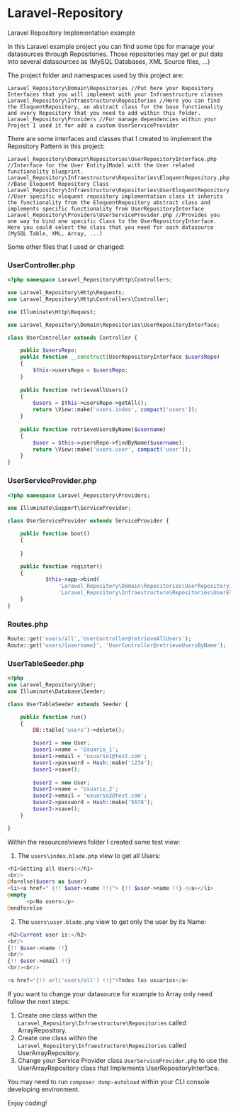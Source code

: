 # Laravel-Repository

Laravel Repository Implementation example

In this Laravel example project you can find some tips for manage your datasources through Repositories. Those repositories may get or put data into several datasources as (MySQL Databases, XML Source files, ...)

The project folder and namespaces used by this project are:

```
Laravel_Repository\Domain\Repositories //Put here your Repository Interfaces that you will implement with your Infraestructure classes
Laravel_Repository\Infraestructure\Repositories //Here you can find the EloquentRepository, an abstract class for the base functionality and every Repository that you need to add within this folder.
Laravel_Repository\Providers //For manage dependencies within your Project I used it for add a custom UserServiceProvider
```
There are some interfaces and classes that I created to implement the Repository Pattern in this project:
```
Laravel_Repository\Domain\Repositories\UserRepositoryInterface.php //Interface for the User Entity|Model with the User related functionality blueprint.
Laravel_Repository\Infraestructure\Repositories\EloquentRepository.php //Base Eloquent Repository Class
Laravel_Repository\Infraestructure\Repositories\UserEloquentRepository.php //User specific eloquent repository implementation class it inherits the functionality from the EloquentRepository abstract class and implements specific functionality from UserRepositoryInterface
Laravel_Repository\Providers\UserServiceProvider.php //Provides you one way to bind one specific Class to the UserRepositoryInterface. Here you could select the class that you need for each datasource (MySQL Table, XML, Array, ...)
```

Some other files that I used or changed:

### UserController.php

```php
<?php namespace Laravel_Repository\Http\Controllers;

use Laravel_Repository\Http\Requests;
use Laravel_Repository\Http\Controllers\Controller;

use Illuminate\Http\Request;

use Laravel_Repository\Domain\Repositories\UserRepositoryInterface;

class UserController extends Controller {

    public $usersRepo;
    public function __construct(UserRepositoryInterface $usersRepo)
    {
        $this->usersRepo = $usersRepo;
    }
    
    public function retrieveAllUsers()
    {
        $users = $this->usersRepo->getAll();
        return \View::make('users.index', compact('users'));
    }
    
    public function retrieveUsersByName($username)
    {
        $user = $this->usersRepo->findByName($username);
        return \View::make('users.user', compact('user'));
    }
}
```

### UserServiceProvider.php

```php
<?php namespace Laravel_Repository\Providers;

use Illuminate\Support\ServiceProvider;

class UserServiceProvider extends ServiceProvider {

	public function boot()
	{
		
	}

	public function register()
	{
            $this->app->bind(
                'Laravel_Repository\Domain\Repositories\UserRepositoryInterface',
                'Laravel_Repository\Infraestructure\Repositories\UserEloquentRepository');
	}
}
```

### Routes.php

```php
Route::get('users/all','UserController@retrieveAllUsers');
Route::get('users/{username}', 'UserController@retrieveUsersByName');
```

### UserTableSeeder.php

```php
<?php
use Laravel_Repository\User;
use Illuminate\Database\Seeder;

class UserTableSeeder extends Seeder {

    public function run()
    {
        DB::table('users')->delete();

        $user1 = new User;
        $user1->name = 'Usuario_1';
        $user1->email = 'usuario1@test.com';
        $user1->password = Hash::make('1234');
        $user1->save();
        
        $user2 = new User;
        $user2->name = 'Usuario_2';
        $user2->email = 'usuario2@test.com';
        $user2->password = Hash::make('5678');
        $user2->save();
    }

}
```

Within the resources\views folder I created some test view:

1. The `users\index.blade.php` view to get all Users:

```php
<h1>Getting all Users:</h1>
<br/>
@forelse($users as $user)
<li><a href=" {!! $user->name !!}"> {!! $user->name !!} </a></li>
@empty
      <p>No users</p>
@endforelse
```

2. The `users\user.blade.php` view to get only the user by its Name:

```php
<h2>Current user is:</h2>
<br/>
{!! $user->name !!}
<br/>
{!! $user->email !!}
<br/><br/>

<a href="{!! url('users/all') !!}">Todos los usuarios</a>
```


If you want to change your datasource for example to Array only need follow the next steps:

1. Create one class within the `Laravel_Repository\Infraestructure\Repositories` called ArrayRepository.
2. Create one class within the `Laravel_Repository\Infraestructure\Repositories` called UserArrayRepository.
3. Change your Service Provider class `UserServiceProvider.php` to use the UserArrayRepository class that Implements UserRepositoryInterface.

You may need to run `composer dump-autoload` within your CLI console developing environment.

Enjoy coding!